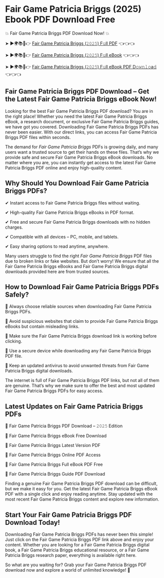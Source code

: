 # Fair Game Patricia Briggs (2025) Ebook PDF Download Free

💥 Fair Game Patricia Briggs PDF Download Now! 💥

➤ ►🌍📚📱👉 [Fair Game Patricia Briggs (𝟸𝟶𝟸𝟻) F𝚞ll PDF](https://getpdf.xyz/fair-game-patricia-briggs) 👈👈👈


➤ ►🌍📚📱👉 [Fair Game Patricia Briggs (𝟸𝟶𝟸𝟻) F𝚞ll eBook](https://getpdf.xyz/fair-game-patricia-briggs) 👈👈👈


➤ ►🌍📚📱👉 [Fair Game Patricia Briggs (𝟸𝟶𝟸𝟻) F𝚞ll eBook PDF D𝚘𝚠𝚗𝚕𝚘a𝚍](https://getpdf.xyz/fair-game-patricia-briggs) 👈👈👈


## Fair Game Patricia Briggs PDF Download – Get the Latest Fair Game Patricia Briggs eBook Now!

Looking for the best Fair Game Patricia Briggs PDF download? You are in the right place! Whether you need the latest Fair Game Patricia Briggs eBook, a research document, or exclusive Fair Game Patricia Briggs guides, we have got you covered. Downloading Fair Game Patricia Briggs PDFs has never been easier. With our direct links, you can access Fair Game Patricia Briggs PDF files within seconds.

The demand for *Fair Game Patricia Briggs* PDFs is growing daily, and many users want a trusted source to get their hands on these files. That’s why we provide safe and secure Fair Game Patricia Briggs eBook downloads. No matter where you are, you can instantly get access to the latest Fair Game Patricia Briggs PDF online and enjoy high-quality content.

## Why Should You Download Fair Game Patricia Briggs PDFs?

✔ Instant access to Fair Game Patricia Briggs files without waiting.

✔ High-quality Fair Game Patricia Briggs eBooks in PDF format.

✔ Free and secure Fair Game Patricia Briggs downloads with no hidden charges.

✔ Compatible with all devices – PC, mobile, and tablets.

✔ Easy sharing options to read anytime, anywhere.

Many users struggle to find the right *Fair Game Patricia Briggs* PDF files due to broken links or fake websites. But don’t worry! We ensure that all the Fair Game Patricia Briggs eBooks and Fair Game Patricia Briggs digital downloads provided here are from trusted sources.

## How to Download Fair Game Patricia Briggs PDFs Safely?

📌 Always choose reliable sources when downloading Fair Game Patricia Briggs PDFs.

📌 Avoid suspicious websites that claim to provide Fair Game Patricia Briggs eBooks but contain misleading links.

📌 Make sure the Fair Game Patricia Briggs download link is working before clicking.

📌 Use a secure device while downloading any Fair Game Patricia Briggs PDF file.

📌 Keep an updated antivirus to avoid unwanted threats from Fair Game Patricia Briggs digital downloads.

The internet is full of Fair Game Patricia Briggs PDF links, but not all of them are genuine. That’s why we make sure to offer the best and most updated Fair Game Patricia Briggs PDFs for easy access.

## Latest Updates on Fair Game Patricia Briggs PDFs

🔹 Fair Game Patricia Briggs PDF Download – 𝟸𝟶𝟸𝟻 Edition

🔹 Fair Game Patricia Briggs eBook Free Download

🔹 Fair Game Patricia Briggs Latest Version PDF

🔹 Fair Game Patricia Briggs Online PDF Access

🔹 Fair Game Patricia Briggs Full eBook PDF Free

🔹 Fair Game Patricia Briggs Guide PDF Download

Finding a genuine Fair Game Patricia Briggs PDF download can be difficult, but we make it easy for you. Get the latest Fair Game Patricia Briggs eBook PDF with a single click and enjoy reading anytime. Stay updated with the most recent Fair Game Patricia Briggs content and explore new information.

## Start Your Fair Game Patricia Briggs PDF Download Today!

Downloading Fair Game Patricia Briggs PDFs has never been this simple! Just click on the Fair Game Patricia Briggs PDF link above and enjoy your content. Whether you are looking for a Fair Game Patricia Briggs digital book, a Fair Game Patricia Briggs educational resource, or a Fair Game Patricia Briggs research paper, everything is available right here.

So what are you waiting for? Grab your Fair Game Patricia Briggs PDF download now and explore a world of unlimited knowledge! 🚀